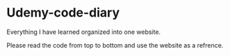 # Udemy-code-diary

Everything I have learned organized into one website.

Please read the code from top to bottom and use the website as a refrence.

